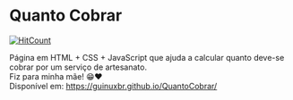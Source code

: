 # Quanto Cobrar
[![HitCount](http://hits.dwyl.io/guinuxbr/QuantoCobrar.svg)](http://hits.dwyl.io/guinuxbr/QuantoCobrar)

Página em HTML + CSS + JavaScript que ajuda a calcular quanto deve-se cobrar por um serviço de artesanato.<br>
Fiz para minha mãe! 😁❤️<br>
Disponível em: https://guinuxbr.github.io/QuantoCobrar/
